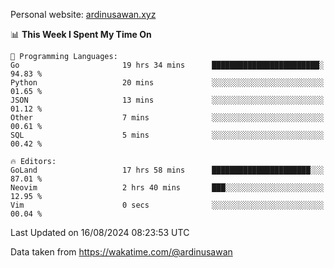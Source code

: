 Personal website: [ardinusawan.xyz](https://ardinusawan.xyz)

<!--START_SECTION:waka-->
📊 **This Week I Spent My Time On** 

```text
💬 Programming Languages: 
Go                       19 hrs 34 mins      ████████████████████████░   94.83 % 
Python                   20 mins             ░░░░░░░░░░░░░░░░░░░░░░░░░   01.65 % 
JSON                     13 mins             ░░░░░░░░░░░░░░░░░░░░░░░░░   01.12 % 
Other                    7 mins              ░░░░░░░░░░░░░░░░░░░░░░░░░   00.61 % 
SQL                      5 mins              ░░░░░░░░░░░░░░░░░░░░░░░░░   00.42 % 

🔥 Editors: 
GoLand                   17 hrs 58 mins      ██████████████████████░░░   87.01 % 
Neovim                   2 hrs 40 mins       ███░░░░░░░░░░░░░░░░░░░░░░   12.95 % 
Vim                      0 secs              ░░░░░░░░░░░░░░░░░░░░░░░░░   00.04 % 
```


 Last Updated on 16/08/2024 08:23:53 UTC
<!--END_SECTION:waka-->
Data taken from https://wakatime.com/@ardinusawan
